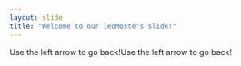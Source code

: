 ```yaml
---
layout: slide
title: "Welcome to our leoMoste's slide!"
---
```

Use the left arrow to go back!Use the left arrow to go back!
